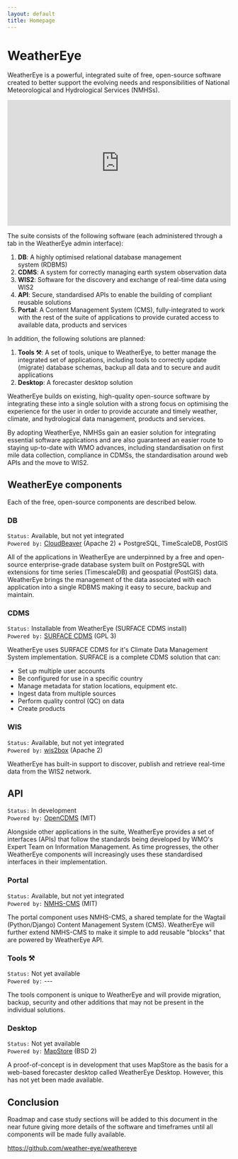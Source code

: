 ```yaml
---
layout: default
title: Homepage
---
```


# WeatherEye

WeatherEye is a powerful, integrated suite of free, open-source software created to better support the evolving needs and responsibilities of National Meteorological and Hydrological Services (NMHSs).

<div style="padding:56.25% 0 0 0;position:relative;"><iframe src="https://player.vimeo.com/video/979965519&title=0&byline=0&portrait=0&dnt=1&badge=0&amp;autopause=0&amp;player_id=0&amp;app_id=58479" frameborder="0" allow="autoplay; fullscreen; picture-in-picture; clipboard-write" style="position:absolute;top:0;left:0;width:100%;height:100%;" title="WeatherEye SURFACE install"></iframe></div><script src="https://player.vimeo.com/api/player.js"></script>

The suite consists of the following software (each administered through a tab in the WeatherEye admin interface):
1. **DB**: A highly optimised relational database management system (RDBMS)
2. **CDMS**: A system for correctly managing earth system observation data
3. **WIS2**: Software for the discovery and exchange of real-time data using WIS2
4. **API**: Secure, standardised APIs to enable the building of compliant reusable solutions
6. **Portal**: A Content Management System (CMS), fully-integrated to work with the rest of the suite of applications to provide curated access to available data, products and services

In addition, the following solutions are planned:
1. **Tools ⚒️**: A set of tools, unique to WeatherEye, to better manage the integrated set of applications, including tools to correctly update (migrate) database schemas, backup all data and to secure and audit applications
2. **Desktop**: A forecaster desktop solution

WeatherEye builds on existing, high-quality open-source software by integrating these into a single solution with a strong focus on optimising the experience for the user in order to provide accurate and timely weather, climate, and hydrological data management, products and services.

By adopting WeatherEye, NMHSs gain an easier solution for integrating essential software applications and are also guaranteed an easier route to staying up-to-date with WMO advances, including standardisation on first mile data collection, compliance in CDMSs, the standardisation around web APIs and the move to WIS2.

## WeatherEye components

Each of the free, open-source components are described below.

### DB

`Status:` Available, but not yet integrated\
`Powered by:` [CloudBeaver](https://github.com/dbeaver/cloudbeaver) (Apache 2) + PostgreSQL, TimeScaleDB, PostGIS

All of the applications in WeatherEye are underpinned by a free and open-source enterprise-grade database system built on PostgreSQL with extensions for time series (TimescaleDB) and geospatial (PostGIS) data. WeatherEye brings the management of the data associated with each application into a single RDBMS making it easy to secure, backup and maintain.

### CDMS

`Status:` Installable from WeatherEye (SURFACE CDMS install)\
`Powered by:` [SURFACE CDMS](https://github.com/opencdms/surface/) (GPL 3)

WeatherEye uses SURFACE CDMS for it's Climate Data Management System implementation. SURFACE is a complete CDMS solution that can:
- Set up multiple user accounts
- Be configured for use in a specific country
- Manage metadata for station locations, equipment etc.
- Ingest data from multiple sources
- Perform quality control (QC) on data
- Create products

### WIS

`Status:` Available, but not yet integrated\
`Powered by:` [wis2box](https://github.com/wmo-im/wis2box) (Apache 2)

WeatherEye has built-in support to discover, publish and retrieve real-time data from the WIS2 network.

## API

`Status:` In development\
`Powered by:` [OpenCDMS](https://github.com/opencdms/opencdms/) (MIT)

Alongside other applications in the suite, WeatherEye provides a set of interfaces (APIs) that follow the standards being developed by WMO's Expert Team on Information Management. As time progresses, the other WeatherEye components will increasingly uses these standardised interfaces in their implementation.

### Portal

`Status:` Available, but not yet integrated\
`Powered by:` [NMHS-CMS](https://github.com/wmo-raf/nmhs-cms) (MIT)

The portal component uses NMHS-CMS, a shared template for the Wagtail (Python/Django) Content Management System (CMS). WeatherEye will further extend NMHS-CMS to make it simple to add reusable "blocks" that are powered by WeatherEye API.

### Tools ⚒️

`Status:` Not yet available\
`Powered by:` ---

The tools component is unique to WeatherEye and will provide migration, backup, security and other additions that may not be present in the individual solutions.

### Desktop

`Status:` Not yet available\
`Powered by:` [MapStore](https://github.com/geosolutions-it/MapStore2/) (BSD 2)

 A proof-of-concept is in development that uses MapStore as the basis for a web-based forecaster desktop called WeatherEye Desktop. However, this has not yet been made available.


## Conclusion

Roadmap and case study sections will be added to this document in the near future giving more details of the software and timeframes until all components will be made fully available.


https://github.com/weather-eye/weathereye
